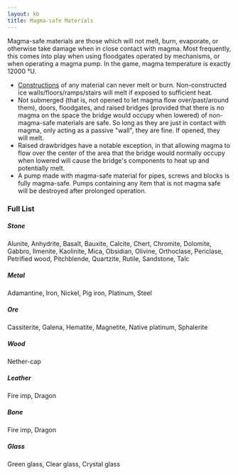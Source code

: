 ```yaml
---
layout: kb
title: Magma-safe Materials
---
```


Magma-safe materials are those which will not melt, burn, evaporate, or otherwise take damage when in close contact with magma. Most frequently, this comes into play when using floodgates operated by mechanisms, or when operating a magma pump. In the game, magma temperature is exactly 12000 °U.

* [Constructions](constructions.html) of any material can never melt or burn. Non-constructed ice walls/floors/ramps/stairs will melt if exposed to sufficient heat.
* Not submerged (that is, not opened to let magma flow over/past/around them), doors, floodgates, and raised bridges (provided that there is no magma on the space the bridge would occupy when lowered) of non-magma-safe materials are safe. So long as they are just in contact with magma, only acting as a passive "wall", they are fine. If opened, they will melt.
* Raised drawbridges have a notable exception, in that allowing magma to flow over the center of the area that the bridge would normally occupy when lowered will cause the bridge's components to heat up and potentially melt.
* A pump made with magma-safe material for pipes, screws and blocks is fully magma-safe. Pumps containing any item that is not magma safe will be destroyed after prolonged operation.


### Full List

##### Stone

Alunite, Anhydrite, Basalt, Bauxite, Calcite, Chert, Chromite, Dolomite, Gabbro, Ilmenite, Kaolinite, Mica, Obsidian, Olivine, Orthoclase, Periclase, Petrified wood, Pitchblende, Quartzite, Rutile, Sandstone, Talc

##### Metal

Adamantine, Iron, Nickel, Pig iron, Platinum, Steel

##### Ore

Cassiterite, Galena, Hematite, Magnetite, Native platinum, Sphalerite

##### Wood

Nether-cap

##### Leather

Fire imp, Dragon

##### Bone

Fire imp, Dragon

##### Glass

Green glass, Clear glass, Crystal glass